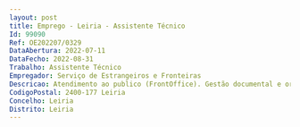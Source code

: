 ```yaml
--- 
layout: post
title: Emprego - Leiria - Assistente Técnico
Id: 99090
Ref: OE202207/0329
DataAbertura: 2022-07-11
DataFecho: 2022-08-31
Trabalho: Assistente Técnico
Empregador: Serviço de Estrangeiros e Fronteiras
Descricao: Atendimento ao publico (FrontOffice). Gestão documental e organização processual (BackOffice).
CodigoPostal: 2400-177 Leiria
Concelho: Leiria
Distrito: Leiria
--- 
```

